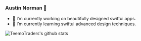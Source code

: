 ### Austin Norman 👋
- 🔭 I’m currently working on beautifully designed swiftui apps.
- 🌱 I’m currently learning swiftui advanced design techniques.

![TeemoTraders's github stats](https://github-readme-stats.vercel.app/api?username=TeemoTrader&hide=prs,issues,contribs)


<!--
**TeemoTrader/TeemoTrader** is a ✨ _special_ ✨ repository because its `README.md` (this file) appears on your GitHub profile.

Here are some ideas to get you started:

- 🔭 I’m currently working on ...
- 🌱 I’m currently learning ...
- 👯 I’m looking to collaborate on ...
- 🤔 I’m looking for help with ...
- 💬 Ask me about ...
- 📫 How to reach me: ...
- 😄 Pronouns: ...
- ⚡ Fun fact: ...
-->
